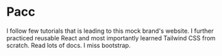 # Pacc

I follow few tutorials that is leading to this mock brand's website. I further practiced reusable React and most importantly learned Tailwind CSS from scratch. Read lots of docs. I miss bootstrap.
